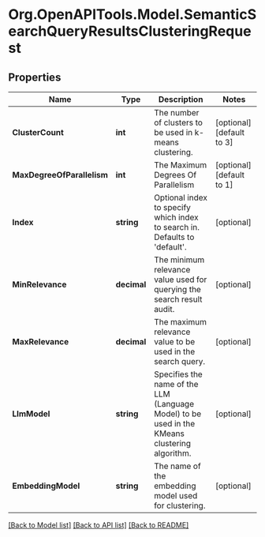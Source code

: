 # Org.OpenAPITools.Model.SemanticSearchQueryResultsClusteringRequest

## Properties

Name | Type | Description | Notes
------------ | ------------- | ------------- | -------------
**ClusterCount** | **int** | The number of clusters to be used in k-means clustering. | [optional] [default to 3]
**MaxDegreeOfParallelism** | **int** | The Maximum Degrees Of Parallelism | [optional] [default to 1]
**Index** | **string** | Optional index to specify which index to search in. Defaults to &#39;default&#39;. | [optional] 
**MinRelevance** | **decimal** | The minimum relevance value used for querying the search result audit. | [optional] 
**MaxRelevance** | **decimal** | The maximum relevance value to be used in the search query. | [optional] 
**LlmModel** | **string** | Specifies the name of the LLM (Language Model) to be used in the KMeans clustering algorithm. | [optional] 
**EmbeddingModel** | **string** | The name of the embedding model used for clustering. | [optional] 

[[Back to Model list]](../../README.md#documentation-for-models) [[Back to API list]](../../README.md#documentation-for-api-endpoints) [[Back to README]](../../README.md)


